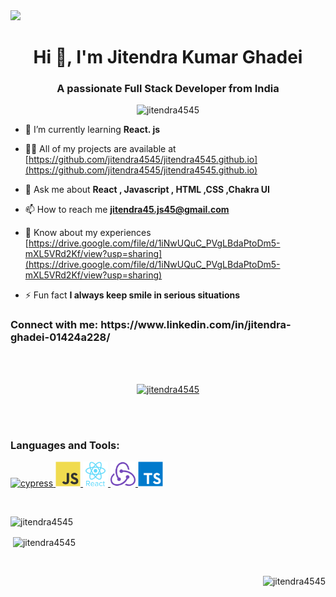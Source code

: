 <img src="[https://www.google.com/url?sa=i&url=https%3A%2F%2Finsights.dice.com%2F2022%2F05%2F17%2Fweb-developer-resume-templates-and-tips-for-writing-one%2F&psig=AOvVaw15PLdTXcSS6J8XT0aQGtJB&ust=1670003000323000&source=images&cd=vfe&ved=0CBAQjRxqFwoTCLjqnI_82PsCFQAAAAAdAAAAABAJ](https://insights.dice.com/wp-content/uploads/2020/08/shutterstock_725263816.jpg)" />


<h1 align="center">Hi 👋, I'm Jitendra Kumar Ghadei</h1>
<h3 align="center">A passionate Full Stack Developer from India</h3>

<p align="center"> <img src="https://komarev.com/ghpvc/?username=jitendra4545&label=Profile%20views&color=0e75b6&style=flat" alt="jitendra4545" /> </p>


- 🌱 I’m currently learning **React. js**

- 👨‍💻 All of my projects are available at [https://github.com/jitendra4545/jitendra4545.github.io](https://github.com/jitendra4545/jitendra4545.github.io)

- 💬 Ask me about **React , Javascript , HTML ,CSS ,Chakra UI**

- 📫 How to reach me **jitendra45.js45@gmail.com**

- 📄 Know about my experiences [https://drive.google.com/file/d/1iNwUQuC_PVgLBdaPtoDm5-mXL5VRd2Kf/view?usp=sharing](https://drive.google.com/file/d/1iNwUQuC_PVgLBdaPtoDm5-mXL5VRd2Kf/view?usp=sharing)

- ⚡ Fun fact **I always keep smile in serious situations**

<h3 align="left">Connect with me: https://www.linkedin.com/in/jitendra-ghadei-01424a228/</h3>
<br/>
<br/>
<p align="center"> <a href="https://github.com/ryo-ma/github-profile-trophy"><img src="https://github-profile-trophy.vercel.app/?username=jitendra4545" alt="jitendra4545" /></a> </p>
<br/>
<br/>
<p align="left">
</p>

<h3 align="left">Languages and Tools:</h3>
<p align="left"> <a href="https://www.cypress.io" target="_blank" rel="noreferrer"> <img src="" alt="cypress" width="40" height="40"/> </a> <a href="https://developer.mozilla.org/en-US/docs/Web/JavaScript" target="_blank" rel="noreferrer"> <img src="https://raw.githubusercontent.com/devicons/devicon/master/icons/javascript/javascript-original.svg" alt="javascript" width="40" height="40"/> </a> <a href="https://reactjs.org/" target="_blank" rel="noreferrer"> <img src="https://raw.githubusercontent.com/devicons/devicon/master/icons/react/react-original-wordmark.svg" alt="react" width="40" height="40"/> </a> <a href="https://redux.js.org" target="_blank" rel="noreferrer"> <img src="https://raw.githubusercontent.com/devicons/devicon/master/icons/redux/redux-original.svg" alt="redux" width="40" height="40"/> </a> <a href="https://www.typescriptlang.org/" target="_blank" rel="noreferrer"> <img src="https://raw.githubusercontent.com/devicons/devicon/master/icons/typescript/typescript-original.svg" alt="typescript" width="40" height="40"/> </a> </p>
<br/>
<p><img align="left" src="https://github-readme-stats.vercel.app/api/top-langs?username=jitendra4545&show_icons=true&locale=en&layout=compact" alt="jitendra4545" /></p>
<br/>
<p>&nbsp;<img align="center" src="https://github-readme-stats.vercel.app/api?username=jitendra4545&show_icons=true&locale=en" alt="jitendra4545" /></p>
<br/>
<p><img align="right" src="https://github-readme-streak-stats.herokuapp.com/?user=jitendra4545&" alt="jitendra4545" /></p>
